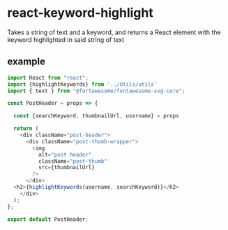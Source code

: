 # react-keyword-highlight
Takes a string of text and a keyword, and returns a React element with the keyword highlighted in said string of text

## example

```javascript
import React from "react";
import {highlightKeywords} from '../Utils/utils'
import { text } from "@fortawesome/fontawesome-svg-core";

const PostHeader = props => {

  const {searchKeyword, thumbnailUrl, username} = props

  return (
    <div className="post-header">
      <div className="post-thumb-wrapper">
        <img
          alt="post header"
          className="post-thumb"
          src={thumbnailUrl}
        />
      </div>
  <h2>{highlightKeywords(username, searchKeyword)}</h2>
    </div>
  );
};

export default PostHeader;
```
